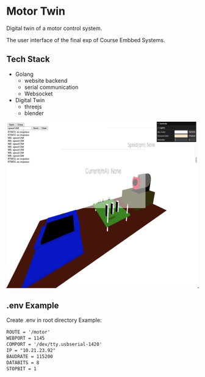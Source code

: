 # Motor Twin
Digital twin of a motor control system.

The user interface of the final exp of Course Embbed Systems.

## Tech Stack
- Golang
    - website backend
    - serial communication
    - Websocket
- Digital Twin
    - threejs
    - blender

<img src="./presentation.png">


## .env Example
Create .env in root directory
Example:
```
ROUTE = '/motor'
WEBPORT = 1145
COMPORT = '/dev/tty.usbserial-1420'
IP = "10.21.23.92"
BAUDRATE = 115200
DATABITS = 8
STOPBIT = 1
```